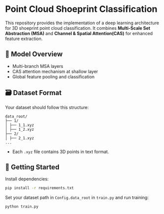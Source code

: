 # Point Cloud Shoeprint Classification

This repository provides the implementation of a deep learning architecture for 3D shoeprint point cloud classification.
It combines **Multi-Scale Set Abstraction (MSA)** and **Channel & Spatial Attention(CAS)** for enhanced feature extraction.

## 🧠 Model Overview

- Multi-branch MSA layers
- CAS attention mechanism at shallow layer
- Global feature pooling and classification

## 🗃 Dataset Format

Your dataset should follow this structure:
```
data_root/
├── 1/
│ ├── 1_1.xyz
│ ├── 1_2.xyz
├── 2/
│ ├── 2_1.xyz
...
```
- Each `.xyz` file contains 3D points in text format.

## 🚀 Getting Started

Install dependencies:
```bash
pip install -r requirements.txt
```

Set your dataset path in `Config.data_root` in `train.py` and run training:
```
python train.py
```
